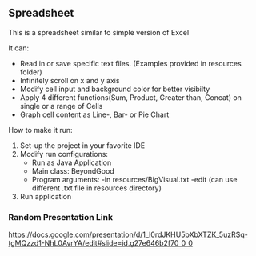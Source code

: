 ## Spreadsheet

This is a spreadsheet similar to simple version of Excel


It can:

* Read in or save specific text files. (Examples provided in resources folder)
* Infinitely scroll on x and y axis
* Modify cell input and background color for better visibilty
* Apply 4 different functions(Sum, Product, Greater than, Concat) on single or a range of Cells 
* Graph cell content as Line-, Bar- or Pie Chart

How to make it run:

1. Set-up the project in your favorite IDE
2. Modify run configurations:
   - Run as Java Application
   - Main class: BeyondGood
   - Program arguments: -in resources/BigVisual.txt -edit (can use different .txt file in resources directory)
 3. Run application

### Random Presentation Link

https://docs.google.com/presentation/d/1_l0rdJKHU5bXbXTZK_5uzRSq-tgMQzzd1-NhL0AvrYA/edit#slide=id.g27e646b2f70_0_0
